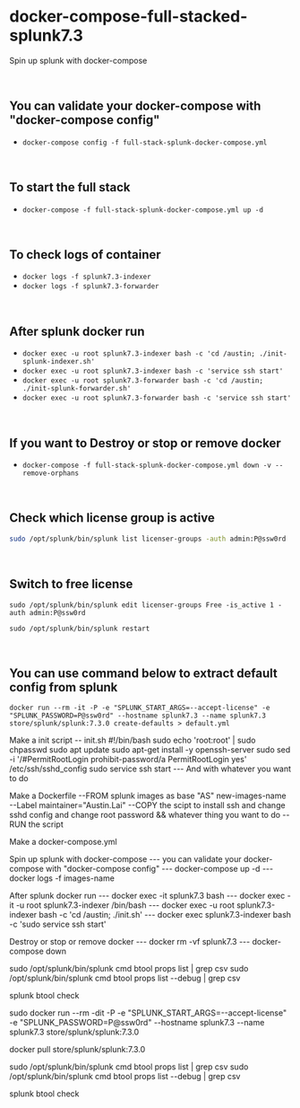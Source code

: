 <!-- 

Started 25032020
Updated 06032020
Updated 25072021

-->

# docker-compose-full-stacked-splunk7.3

Spin up splunk with docker-compose

<br />

## You can validate your docker-compose with "docker-compose config"

- ` docker-compose config -f full-stack-splunk-docker-compose.yml `

<br />

## To start the full stack

- ` docker-compose -f full-stack-splunk-docker-compose.yml up -d `

<br />

## To check logs of container

- ` docker logs -f splunk7.3-indexer `
- ` docker logs -f splunk7.3-forwarder `

<br />

## After splunk docker run

- ` docker exec -u root splunk7.3-indexer bash -c 'cd /austin; ./init-splunk-indexer.sh' `
- ` docker exec -u root splunk7.3-indexer bash -c 'service ssh start' `
- ` docker exec -u root splunk7.3-forwarder bash -c 'cd /austin; ./init-splunk-forwarder.sh' `
- ` docker exec -u root splunk7.3-forwarder bash -c 'service ssh start' `

<br />

## If you want to Destroy or stop or remove docker

- ` docker-compose -f full-stack-splunk-docker-compose.yml down -v --remove-orphans `

<br />

## Check which license group is active

```bash
sudo /opt/splunk/bin/splunk list licenser-groups -auth admin:P@ssw0rd
```

<br />

## Switch to free license

```
sudo /opt/splunk/bin/splunk edit licenser-groups Free -is_active 1 -auth admin:P@ssw0rd

sudo /opt/splunk/bin/splunk restart
```

<br />

## You can use command below to extract default config from splunk

```
docker run --rm -it -P -e "SPLUNK_START_ARGS=--accept-license" -e "SPLUNK_PASSWORD=P@ssw0rd" --hostname splunk7.3 --name splunk7.3 store/splunk/splunk:7.3.0 create-defaults > default.yml
```

Make a init script -- init.sh
#!/bin/bash
sudo echo 'root:root' | sudo chpasswd
sudo apt update
sudo apt-get install -y openssh-server
sudo sed -i '/#PermitRootLogin prohibit-password/a PermitRootLogin yes' /etc/ssh/sshd_config
sudo service ssh start
--- And with whatever you want to do


Make a Dockerfile
--FROM splunk images as base "AS" new-images-name
--Label maintainer="Austin.Lai"
--COPY the scipt to install ssh and change sshd config and change root password && whatever thing you want to do
--RUN the script



Make a docker-compose.yml


Spin up splunk with docker-compose
--- you can validate your docker-compose with "docker-compose config"
--- docker-compose up -d
--- docker logs -f images-name

After splunk docker run
--- docker exec -it splunk7.3 bash
--- docker exec -it -u root splunk7.3-indexer /bin/bash
--- docker exec -u root splunk7.3-indexer bash -c 'cd /austin; ./init.sh'
--- docker exec splunk7.3-indexer bash -c 'sudo service ssh start'


Destroy or stop or remove docker
--- docker rm -vf splunk7.3
--- docker-compose down


sudo /opt/splunk/bin/splunk cmd btool props list | grep csv
sudo /opt/splunk/bin/splunk cmd btool props list --debug | grep csv

splunk btool check



sudo docker run --rm -dit -P -e "SPLUNK_START_ARGS=--accept-license" -e "SPLUNK_PASSWORD=P@ssw0rd" --hostname splunk7.3 --name splunk7.3 store/splunk/splunk:7.3.0


docker pull store/splunk/splunk:7.3.0


sudo /opt/splunk/bin/splunk cmd btool props list | grep csv
sudo /opt/splunk/bin/splunk cmd btool props list --debug | grep csv

splunk btool check
